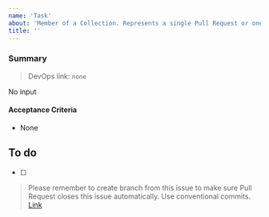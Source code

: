 ```yaml
---
name: 'Task'
about: 'Member of a Collection. Represents a single Pull Request or one manual operation.'
title: ''
---
```


### Summary

> DevOps link: `none` <!-- Example: AB#<item_number> -->

No input

#### Acceptance Criteria

- None

## To do

- [ ]

> Please remember to create branch from this issue to make sure Pull Request closes this issue automatically. Use conventional commits. [Link](https://www.conventionalcommits.org/en/v1.0.0/)
